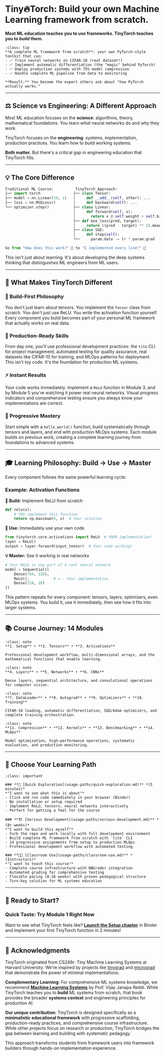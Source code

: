 # Tiny🔥Torch: Build your own Machine Learning framework from scratch. 

**Most ML education teaches you to _use_ frameworks. TinyTorch teaches you to _build_ them.**

```{admonition} 🎯 What You'll Build
:class: tip
**A complete ML framework from scratch**: your own PyTorch-style toolkit that can:
- ✅ Train neural networks on CIFAR-10 (real dataset!)
- ✅ Implement automatic differentiation (the "magic" behind PyTorch)  
- ✅ Deploy production systems with 75% model compression
- ✅ Handle complete ML pipeline from data to monitoring

**Result:** You become the expert others ask about "how PyTorch actually works."
```

---

## ⚖️ **Science vs Engineering: A Different Approach**

Most ML education focuses on the **science**: algorithms, theory, mathematical foundations. You learn *what* neural networks do and *why* they work.

TinyTorch focuses on the **engineering**: systems, implementation, production practices. You learn *how* to build working systems.

**Both matter.** But there's a critical gap in engineering education that TinyTorch fills.

---

## 💡 **The Core Difference**

```python
Traditional ML Course:          TinyTorch Approach:
├── import torch               ├── class Tensor:
├── model = nn.Linear(10, 1)   │     def __add__(self, other): ...
├── loss = nn.MSELoss()        │     def backward(self): ...
└── optimizer.step()           ├── class Linear:
                               │     def forward(self, x):
                               │       return x @ self.weight + self.bias
                               ├── def mse_loss(pred, target):
                               │     return ((pred - target) ** 2).mean()
                               ├── class SGD:
                               │     def step(self):
                               └──     param.data -= lr * param.grad

Go from "How does this work?" 🤷 to "I implemented every line!" 💪
```

This isn't just about learning. It's about developing the deep systems thinking that distinguishes ML engineers from ML users.

---

## 🌟 **What Makes TinyTorch Different**

### **🔬 Build-First Philosophy**
You don't just learn about tensors. You implement the `Tensor` class from scratch. You don't just use ReLU. You write the activation function yourself. Every component you build becomes part of your personal ML framework that actually works on real data.

### **🚀 Production-Ready Skills**
From day one, you'll use professional development practices: the `tito` CLI for project management, automated testing for quality assurance, real datasets like CIFAR-10 for training, and MLOps patterns for deployment. This isn't toy code. It's the foundation for production ML systems.

### **⚡ Instant Results**
Your code works immediately. Implement a `ReLU` function in Module 3, and by Module 5 you're watching it power real neural networks. Visual progress indicators and comprehensive testing ensure you always know your implementations are correct.

### **🎯 Progressive Mastery**
Start simple with a `hello_world()` function, build systematically through tensors and layers, and end with production MLOps systems. Each module builds on previous work, creating a complete learning journey from foundations to advanced systems.

---

## 🎓 **Learning Philosophy: Build → Use → Master**

Every component follows the same powerful learning cycle:

### **Example: Activation Functions**

**🔧 Build:** Implement ReLU from scratch
```python
def relu(x):
    # YOU implement this function
    return np.maximum(0, x)  # Your solution
```

**🚀 Use:** Immediately use your own code
```python
from tinytorch.core.activations import ReLU  # YOUR implementation!
layer = ReLU()
output = layer.forward(input_tensor)  # Your code working!
```

**💡 Master:** See it working in real networks
```python
# Your ReLU is now part of a real neural network
model = Sequential([
    Dense(784, 128),
    ReLU(),           # <-- Your implementation
    Dense(128, 10)
])
```

This pattern repeats for every component: tensors, layers, optimizers, even MLOps systems. You build it, use it immediately, then see how it fits into larger systems.

---

## 📚 **Course Journey: 14 Modules**

```{admonition} 🏗️ Foundation
:class: note
**1. Setup** • **2. Tensors** • **3. Activations**

Professional development workflow, multi-dimensional arrays, and the mathematical functions that enable learning.
```

```{admonition} 🧱 Building Blocks
:class: note
**4. Layers** • **5. Networks** • **6. CNNs**

Dense layers, sequential architecture, and convolutional operations for computer vision.
```

```{admonition} 🎯 Training Systems
:class: note
**7. DataLoader** • **8. Autograd** • **9. Optimizers** • **10. Training**

CIFAR-10 loading, automatic differentiation, SGD/Adam optimizers, and complete training orchestration.
```

```{admonition} ⚡ Production & Performance
:class: note
**11. Compression** • **12. Kernels** • **13. Benchmarking** • **14. MLOps**

Model optimization, high-performance operations, systematic evaluation, and production monitoring.
```

---

## 🚀 **Choose Your Learning Path**

```{admonition} Three Ways to Engage with TinyTorch
:class: important

### **🔬 [Quick Exploration](usage-paths/quick-exploration.md)** *(5 minutes)*
*"I want to see what this is about"*
- Click and run code immediately in your browser (Binder)
- No installation or setup required
- Implement ReLU, tensors, neural networks interactively
- Perfect for getting a feel for the course

### **🏗️ [Serious Development](usage-paths/serious-development.md)** *(8+ weeks)*
*"I want to build this myself"*
- Fork the repo and work locally with full development environment
- Build complete ML framework from scratch with `tito` CLI
- 14 progressive assignments from setup to production MLOps
- Professional development workflow with automated testing

### **👨‍🏫 [Classroom Use](usage-paths/classroom-use.md)** *(Instructors)*
*"I want to teach this course"*
- Complete course infrastructure with NBGrader integration
- Automated grading for comprehensive testing
- Flexible pacing (8-16 weeks) with proven pedagogical structure
- Turn-key solution for ML systems education
```

---

## 🚀 **Ready to Start?**

### **Quick Taste: Try Module 1 Right Now**
Want to see what TinyTorch feels like? **[Launch the Setup chapter](chapters/01-setup.md)** in Binder and implement your first TinyTorch function in 2 minutes!

---

## 🙏 **Acknowledgments**

TinyTorch originated from CS249r: Tiny Machine Learning Systems at Harvard University. We're inspired by projects like [tinygrad](https://github.com/geohot/tinygrad) and [micrograd](https://github.com/karpathy/micrograd) that demonstrate the power of minimal implementations.

**Complementary Learning**: For comprehensive ML systems knowledge, we recommend [**Machine Learning Systems**](https://mlsysbook.ai) by Prof. Vijay Janapa Reddi. While TinyTorch teaches you to **build** ML systems from scratch, that book provides the broader **systems context** and engineering principles for production AI.

**Our unique contribution**: TinyTorch is designed specifically as a **minimalistic educational framework** with progressive scaffolding, production-ready practices, and comprehensive course infrastructure. While other projects focus on research or production, TinyTorch bridges the gap between learning and building with systematic pedagogy.

This approach transforms students from framework users into framework builders through hands-on implementation experience.
